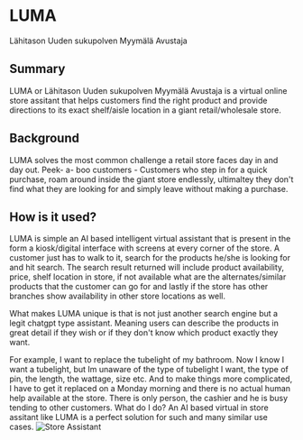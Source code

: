 # LUMA
Lähitason Uuden sukupolven Myymälä Avustaja

## Summary

LUMA or Lähitason Uuden sukupolven Myymälä Avustaja is a virtual online store assitant that helps customers find the right product and provide directions to its exact shelf/aisle location in a giant retail/wholesale store. 

## Background

LUMA solves the most common challenge a retail store faces day in and day out. Peek- a- boo customers - Customers who step in for a quick purchase, roam around inside the giant store endlessly, ultimaltey they don't find what they are looking for and simply leave without making a purchase. 


## How is it used?

LUMA is simple an AI based intelligent virtual assistant that is present in the form a kiosk/digital interface with screens at every corner of the store. A customer just has to walk to it, search for the products he/she is looking for and hit search.  The search result returned will include product availability, price, shelf location in store, if not available what are the alternates/similar products that the customer can go for and lastly if the store has other branches show availability in other store locations as well.

What makes LUMA unique is that is not just another search engine but a legit chatgpt type assistant. Meaning users can describe the products in great detail if they wish or if they don't know which product exactly they want. 

For example, I want to replace the tubelight of my bathroom. Now I know I want a tubelight, but Im unaware of the type of tubelight I want, the type of pin, the length, the wattage, size etc. And to make things more complicated, I have to get it replaced on a Monday morning and there is no actual human help available at the store. There is only person, the cashier and he is busy tending to other customers. What do I do? An AI based virtual in store assitant like LUMA is a perfect solution for such and many similar use cases.
![Store Assistant](https://upload.wikimedia.org/wikipedia/commons/5/5e/Sleeping_cat_on_her_back.jpg)

